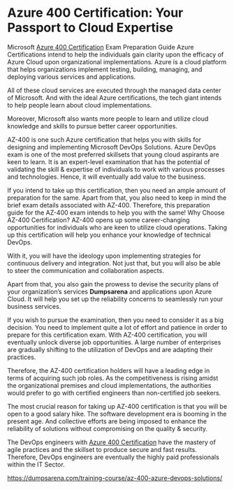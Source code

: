 # Azure 400 Certification: Your Passport to Cloud Expertise

Microsoft [Azure 400 Certification](https://dumpsarena.com/training-course/az-400-azure-devops-solutions/) Exam Preparation Guide
Azure Certifications intend to help the individuals gain clarity upon the efficacy of Azure Cloud upon organizational implementations. Azure is a cloud platform that helps organizations implement testing, building, managing, and deploying various services and applications. 

All of these cloud services are executed through the managed data center of Microsoft. And with the ideal Azure certifications, the tech giant intends to help people learn about cloud implementations. 

Moreover, Microsoft also wants more people to learn and utilize cloud knowledge and skills to pursue better career opportunities.

AZ-400 is one such Azure certification that helps you with skills for designing and implementing Microsoft DevOps Solutions.
Azure DevOps exam is one of the most preferred skillsets that young cloud aspirants are keen to learn. It is an expert-level examination that has the potential of validating the skill & expertise of individuals to work with various processes and technologies. Hence, it will eventually add value to the business.

If you intend to take up this certification, then you need an ample amount of preparation for the same. Apart from that, you also need to keep in mind the brief exam details associated with AZ-400. Therefore, this preparation guide for the AZ-400 exam intends to help you with the same!
Why Choose AZ-400 Certification?
AZ-400 opens up some career-changing opportunities for individuals who are keen to utilize cloud operations. Taking up this certification will help you enhance your knowledge of technical DevOps. 

With it, you will have the ideology upon implementing strategies for continuous delivery and integration. Not just that, but you will also be able to steer the communication and collaboration aspects.

Apart from that, you also gain the prowess to devise the security plans of your organization’s services **Dumpsarena** and applications upon Azure Cloud. It will help you set up the reliability concerns to seamlessly run your business services. 

If you wish to pursue the examination, then you need to consider it as a big decision. You need to implement quite a lot of effort and patience in order to prepare for this certification exam.
With AZ-400 certification, you will eventually unlock diverse job opportunities. A large number of enterprises are gradually shifting to the utilization of DevOps and are adapting their practices. 

Therefore, the AZ-400 certification holders will have a leading edge in terms of acquiring such job roles. As the competitiveness is rising amidst the organizational premises and cloud implementations, the authorities would prefer to go with certified engineers than non-certified job seekers.

The most crucial reason for taking up AZ-400 certification is that you will be open to a good salary hike. The software development era is booming in the present age. And collective efforts are being imposed to enhance the reliability of solutions without compromising on the quality & security. 

The DevOps engineers with [Azure 400 Certification](https://dumpsarena.com/training-course/az-400-azure-devops-solutions/) have the mastery of agile practices and the skillset  to produce secure and fast results. Therefore, DevOps engineers are eventually the highly paid professionals within the IT Sector.


https://dumpsarena.com/training-course/az-400-azure-devops-solutions/
